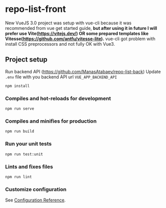 # repo-list-front

New VueJS 3.0 project was setup with vue-cli because it was recommended from vue get started guide, **but after using it in future I will prefer use Vite(https://vitejs.dev/) OR some prepared templates like Vitesse(https://github.com/antfu/vitesse-lite).** vue-cli got problem with install CSS preprocessors and not fully OK with Vue3.

## Project setup

Run backend API (https://github.com/ManasAtabaev/repo-list-back)
Update `.env` file with you backend API url `VUE_APP_BACKEND_API`

```
npm install
```

### Compiles and hot-reloads for development

```
npm run serve
```

### Compiles and minifies for production

```
npm run build
```

### Run your unit tests

```
npm run test:unit
```

### Lints and fixes files

```
npm run lint
```

### Customize configuration

See [Configuration Reference](https://cli.vuejs.org/config/).
